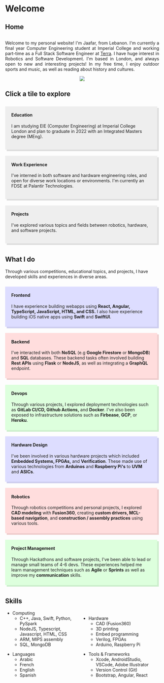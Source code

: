# Welcome

## Home


<div style="display: flex; flex-wrap: wrap;">

<div style="text-align: justify; width: 500px; vertical-align: middle">

Welcome to my personal website! I'm Jaafar, from Lebanon. I'm currently a final year Computer Engineering student at Imperial College and working part-time as a Full Stack Software Engineer at <a href="tryterra.co" target="_blank">Terra</a>. I have huge interest in Robotics and Software Development. I'm based in London, and always open to new and interesting projects! In my free time, I enjoy outdoor sports and music, as well as reading about history and cultures.

</div>
<div style="text-align: center; width: 500px; vertical-align: middle;"><img style="max-height:200px;" src="assets/profile.png"/></div>
</div>

## Click a tile to explore

<div style="display: flex; flex-wrap: wrap;">

<div style="width: 500px; margin: 2% 2% 2% 0%; box-shadow: 5px 5px #dddddd; background-color: #eeeeee; padding: 20px; padding-top: 0px" onclick="location.href='/#/pages/education.md'">

  <h4>Education</h4>

  I am studying EIE (Computer Engineering) at Imperial College London and plan to graduate in 2022 with an Integrated Masters degree (MEng).
  
</div>

<div style="width: 500px; margin: 2% 2% 2% 0%; box-shadow: 5px 5px #dddddd; background-color: #eeeeee; padding: 20px; padding-top: 0px" onclick="location.href='/#/pages/work.md'">

  <h4>Work Experience</h4>

  I've interned in both software and hardware engineering roles, and open for diverse work locations or environments. I'm currently an FDSE at Palantir Technologies.
  
</div>

<!-- <div style="width: 500px; margin: 2% 2% 2% 0%; box-shadow: 5px 5px #dddddd; background-color: #eeeeee; padding: 20px; padding-top: 0px" onclick="location.href='/#/pages/competitions.md'">

  <h4>Competitions</h4>

  From FIRST® robotics tournaments to hackathons and CTFs, I enjoy taking part in competitions to learn new skills and meet amazing people.
  
</div> -->

<div style="width: 500px; margin: 2% 2% 2% 0%; box-shadow: 5px 5px #dddddd; background-color: #eeeeee; padding: 20px; padding-top: 0px" onclick="location.href='/#/pages/projects.md'">

  <h4>Projects</h4>

  I've explored various topics and fields between robotics, hardware, and software projects.
  
</div>

<!-- <div style="width: 500px; margin: 2% 2% 2% 0%; box-shadow: 5px 5px #dddddd; background-color: #eeeeee; padding: 20px; padding-top: 0px" onclick="location.href='/#/pages/hobbies.md'">

  <h4>Hobbies</h4>

  In my free time, I enjoy sports (calisthenics, kyokushin / muaythai, and volleyball) or playing the guitar.
  
</div> -->
</div>

## What I do

Through various competitions, educational topics, and projects, I have developed skills and experiences in diverse areas.

<div style="display: flex; flex-wrap: wrap;">

<div style="background-color: #ddddff; width: 500px; margin: 2% 2% 2% 0%; padding: 0px 20px 10px 20px; box-shadow: 5px 5px #ccccee;">

  #### Frontend

  I have experience building webapps using **React, Angular, TypeScript, JavaScript, HTML, and CSS.** I also have experience building iOS native apps using **Swift** and **SwiftUI**.
  
</div>
  
<div style="background-color: #ffdddd; width: 500px; margin: 2% 2% 2% 0%; padding: 0px 20px 10px 20px; box-shadow: 5px 5px #eecccc;">

  #### Backend

  I've interacted with both **NoSQL** (e.g **Google Firestore** or **MongoDB**) and **SQL** databases. These backend tasks often involved building **Rest APIs** using **Flask** or **NodeJS**, as well as integrating a **GraphQL** endpoint.

</div>

<div style="background-color: #ddffdd; width: 500px; margin: 2% 2% 2% 0%; padding: 0px 20px 10px 20px; box-shadow: 5px 5px #cceecc;">

  #### Devops

  Through various projects, I explored deployment technologies such as **GitLab CI/CD, Github Actions,** and **Docker**. I've also been exposed to infrastructure solutions such as **Firbease**, **GCP**, or **Heroku**.

</div>

<div style="background-color: #ddddff; width: 500px; margin: 2% 2% 2% 0%; padding: 0px 20px 10px 20px; box-shadow: 5px 5px #ccccee;">

  #### Hardware Design

  I've been involved in various hardware projects which included **Embedded Systems, FPGAs,** and **Verification**. These made use of various technologies from **Arduinos** and **Raspberry Pi's** to **UVM** and **ASICs**.

</div>

<div style="background-color: #ffdddd; width: 500px; margin: 2% 2% 2% 0%; padding: 0px 20px 10px 20px; box-shadow: 5px 5px #eecccc;">

  #### Robotics

  Through robotics competitions and personal projects, I explored **CAD modeling** with **Fusion360**, creating **custom drivers, MCL-based navigation**, and **construction / assembly practices** using various tools.

</div>

<div style="background-color: #ddffdd; width: 500px; margin: 2% 2% 2% 0%; padding: 0px 20px 10px 20px; box-shadow: 5px 5px #cceecc;">

  #### Project Management

  Through Hackathons and software projects, I've been able to lead or manage small teams of 4-6 devs. These experiences helped me learn management techniques such as **Agile** or **Sprints** as well as improve my **communication** skills.

</div></div>

## Skills

<ul style="column-count: 2;">
<li>Computing
  <ul>
    <li>C++, Java, Swift, Python, PySpark</li>
    <li>NodeJS, Typescript, Javascript, HTML, CSS</li>
    <li>ARM, MIPS assembly</li>
    <li>SQL, MongoDB</li>
  </ul>
</li>
<br>
<li>Hardware
  <ul>
    <li>CAD (Fusion360)</li>
    <li>3D printing</li>
    <li>Embed programming</li>
    <li>Verilog, FPGAs</li>
    <li>Arduino, Raspberry Pi</li>
  </ul>
</li>
</ul>

<ul style="column-count: 2;">
<li>Languages
  <ul>
    <li>Arabic</li>
    <li>French</li>
    <li>English</li>
    <li>Spanish</li>
  </ul>
</li>
<br>
<li>Tools & Frameworks
  <ul>
    <li>Xcode, AndroidStudio, VSCode, Adobe Illustrator</li>
    <li>Version Control (Git)</li>
    <li>Bootstrap, Angular, React</li>
  </ul>
</li>
</ul>
